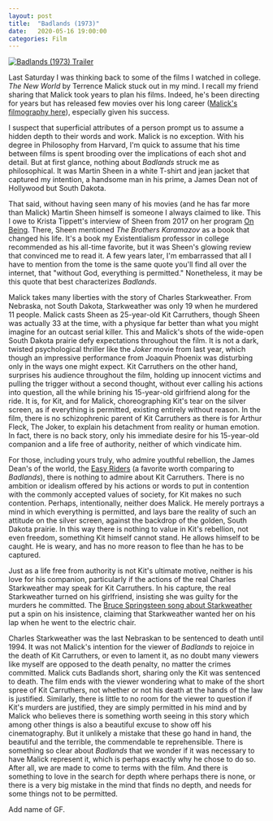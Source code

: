 ```yaml
---
layout: post
title:  "Badlands (1973)"
date:   2020-05-16 19:00:00
categories: Film
---
```


[![Badlands (1973) Trailer](https://img.youtube.com/vi/eITb-5R76TU/0.jpg)](https://www.youtube.com/watch?v=eITb-5R76TU)

Last Saturday I was thinking back to some of the films I watched in college.  *The New World* by Terrence Malick stuck out in my mind.  I recall my friend sharing that Malick took years to plan his films.   Indeed, he's been directing for years but has released few movies over his long career ([Malick's filmography here](https://en.wikipedia.org/wiki/Terrence_Malick#Filmography)), especially given his success.  

I suspect that superficial attributes of a person prompt us to assume a hidden depth to their words and work.  Malick is no exception.  With his degree in Philosophy from Harvard, I'm quick to assume that his time between films is spent brooding over the implications of each shot and detail.  But at first glance, nothing about *Badlands* struck me as philosophical.  It was Martin Sheen in a white T-shirt and jean jacket that captured my intention, a handsome man in his prime, a James Dean not of Hollywood but South Dakota.  

That said, without having seen many of his movies (and he has far more than Malick) Martin Sheen himself is someone I always claimed to like.  This I owe to Krista Tippett's interview of Sheen from 2017 on her program [On Being](https://onbeing.org/programs/martin-sheen-spirituality-of-imagination-jun2017/).  There, Sheen mentioned *The Brothers Karamazov* as a book that changed his life.  It's a book my Existentialism professor in college recommended as his all-time favorite, but it was Sheen's glowing review that convinced me to read it.  A few years later, I'm embarrassed that all I have to mention from the tome is the same quote you'll find all over the internet, that "without God, everything is permitted."  Nonetheless, it may be this quote that best characterizes *Badlands*.

Malick takes many liberties with the story of Charles Starkweather.  From Nebraska, not South Dakota, Starkweather was only 19 when he murdered 11 people.  Malick casts Sheen as 25-year-old Kit Carruthers, though Sheen was actually 33 at the time, with a physique far better than what you might imagine for an outcast serial killer.  This and Malick's shots of the wide-open South Dakota prairie defy expectations throughout the film.  It is not a dark, twisted psychological thriller like the *Joker* movie from last year, which though an impressive performance from Joaquin Phoenix was disturbing only in the ways one might expect.  Kit Carruthers on the other hand, surprises his audience throughout the film, holding up innocent victims and pulling the trigger without a second thought, without ever calling his actions into question, all the while brining his 15-year-old girlfriend along for the ride.  It is, for Kit, and for Malick, choreographing Kit's tear on the silver screen, as if everything is permitted, existing entirely without reason.  In the film, there is no schizophrenic parent of Kit Carruthers as there is for Arthur Fleck, The Joker, to explain his detachment from reality or human emotion.  In fact, there is no back story, only his immediate desire for his 15-year-old companion and a life free of authority, neither of which vindicate him.

For those, including yours truly, who admire youthful rebellion, the James Dean's of the world, the [Easy Riders](https://en.wikipedia.org/wiki/Easy_Rider) (a favorite worth comparing to *Badlands*), there is nothing to admire about Kit Carruthers.  There is no ambition or idealism offered by his actions or words to put in contention with the commonly accepted values of society, for Kit makes no such contention.  Perhaps, intentionally, neither does Malick.  He merely portrays a mind in which everything is permitted, and lays bare the reality of such an attitude on the silver screen, against the backdrop of the golden, South Dakota prairie.  In this way there is nothing to value in Kit's rebellion, not even freedom, something Kit himself cannot stand.  He allows himself to be caught.  He is weary, and has no more reason to flee than he has to be captured.  

Just as a life free from authority is not Kit's ultimate motive, neither is his love for his companion, particularly if the actions of the real Charles Starkweather may speak for Kit Carruthers.  In his capture, the real Starkweather turned on his girlfriend, insisting she was guilty for the murders he committed.  The [Bruce Springsteen song about Starkweather](https://www.youtube.com/watch?v=iir_xAbt-ak) put a spin on his insistence, claiming that Starkweather wanted her on his lap when he went to the electric chair.

Charles Starkweather was the last Nebraskan to be sentenced to death until 1994. It was not Malick's intention for the viewer of *Badlands* to rejoice in the death of Kit Carruthers, or even to lament it, as no doubt many viewers like myself are opposed to the death penalty, no matter the crimes committed.  Malick cuts Badlands short, sharing only the Kit was sentenced to death.  The film ends with the viewer wondering what to make of the short spree of Kit Carruthers, not whether or not his death at the hands of the law is justified.  Similarly, there is little to no room for the viewer to question if Kit's murders are justified, they are simply permitted in his mind and by Malick who believes there is something worth seeing in this story which among other things is also a beautiful excuse to show off his cinematography.  But it unlikely a mistake that these go hand in hand, the beautiful and the terrible, the commendable te reprehensible.  There is something so clear about *Badlands* that we wonder if it was necessary to have Malick represent it, which is perhaps exactly why he chose to do so.  After all, we are made to come to terms with the film.  And there is something to love in the search for depth where perhaps there is none, or there is a very big mistake in the mind that finds no depth, and needs for some things not to be permitted.


Add name of GF.
